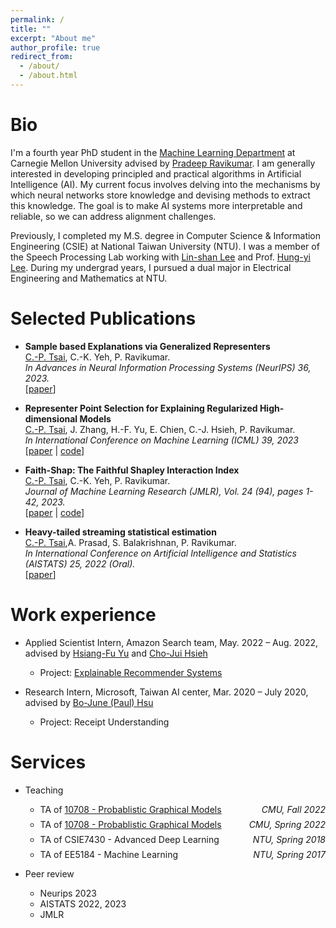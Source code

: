 ```yaml
---
permalink: /
title: ""
excerpt: "About me"
author_profile: true
redirect_from: 
  - /about/
  - /about.html
---
```




# Bio

I'm a fourth year PhD student in the [Machine Learning Department](https://www.ml.cmu.edu/) at Carnegie Mellon University advised by [Pradeep Ravikumar](https://www.cs.cmu.edu/~pradeepr/). I am generally interested in developing principled and practical algorithms in Artificial Intelligence (AI). My current focus involves delving into the mechanisms by which neural networks store knowledge and devising methods to extract this knowledge. The goal is to make AI systems more interpretable and reliable, so we can address alignment challenges.

Previously, I completed my M.S. degree in Computer Science & Information Engineering (CSIE) at National Taiwan University (NTU). I was a member of the Speech Processing Lab working with [Lin-shan Lee](http://speech.ee.ntu.edu.tw/previous_version/lslNew.htm) and Prof. [Hung-yi Lee](https://speech.ee.ntu.edu.tw/~hylee/index.php). During my undergrad years, I pursued a dual major in Electrical Engineering and Mathematics at NTU.


# Selected Publications

- **Sample based Explanations via Generalized Representers**<br/>
 <u>C.-P. Tsai</u>, C.-K. Yeh, P. Ravikumar.<br/>
 *In Advances in Neural Information Processing Systems (NeurIPS) 36, 2023.*<br/>
 [[paper](https://arxiv.org/abs/2310.18526)]

- **Representer Point Selection for Explaining Regularized High-dimensional Models**<br/>
 <u>C.-P. Tsai</u>, J. Zhang, H.-F. Yu, E. Chien, C.-J. Hsieh, P. Ravikumar.<br/>
 *In International Conference on Machine Learning (ICML) 39, 2023*<br/>
 [[paper](https://arxiv.org/abs/2305.20002) | [code](https://github.com/chepingt/High-dimensional-Representer)]

- **Faith-Shap: The Faithful Shapley Interaction Index**<br/>
 <u>C.-P. Tsai</u>, C.-K. Yeh, P. Ravikumar.<br/>
 *Journal of Machine Learning Research (JMLR), Vol. 24 (94), pages 1-42, 2023.*<br/>
 [[paper](https://www.jmlr.org/papers/volume24/22-0202/22-0202.pdf) | [code](https://github.com/chepingt/Faith-Shap)]  
 
- **Heavy-tailed streaming statistical estimation**<br/>
 <u>C.-P. Tsai</u>,A. Prasad, S. Balakrishnan, P. Ravikumar.<br/>
 *In International Conference on Artificial Intelligence and Statistics (AISTATS) 25, 2022 (Oral).*<br/>
 [[paper](https://proceedings.mlr.press/v151/tsai22a.html)]


# Work experience
- Applied Scientist Intern, Amazon Search team, May. 2022 – Aug. 2022, advised by [Hsiang-Fu Yu](https://www.cs.utexas.edu/~rofuyu/) and [Cho-Jui Hsieh](https://web.cs.ucla.edu/~chohsieh/)
  - Project: [Explainable Recommender Systems](https://openreview.net/pdf?id=GLI2hX4vxx)
 
- Research Intern, Microsoft, Taiwan AI center, Mar. 2020 – July 2020, advised by [Bo-June (Paul) Hsu](https://www.microsoft.com/en-us/research/people/paulhsu/)
  - Project: Receipt Understanding

# Services
- Teaching 
  - <p style="display: flex; flex-direction: row; justify-content: space-between; margin: 0 0 0.5em;"><span style="flex: 0 0 auto">TA of <a href="https://andrejristeski.github.io/10708-F22/">10708 - Probablistic Graphical Models</a></span> <span style="flex:  0 0 auto"><i>CMU, Fall 2022</i></span></p>
  - <p style="display: flex; flex-direction: row; justify-content: space-between; margin: 0 0 0.5em;"><span style="flex: 0 0 auto">TA of <a href="https://andrejristeski.github.io/10708-22/">10708 - Probablistic Graphical Models</a></span> <span style="flex:  0 0 auto"><i>CMU, Spring 2022</i></span></p>
  - <p style="display: flex; flex-direction: row; justify-content: space-between; margin: 0 0 0.5em;"><span style="flex: 0 0 auto">TA of CSIE7430 - Advanced Deep Learning  </span> <span style="flex:  0 0 auto"><i>NTU, Spring 2018</i></span></p>
   - <p style="display: flex; flex-direction: row; justify-content: space-between; margin: 0 0 0.5em;"><span style="flex: 0 0 auto">TA of EE5184 - Machine Learning  </span> <span style="flex:  0 0 auto"><i>NTU, Spring 2017</i></span></p>

  
- Peer review 
  - Neurips 2023
  - AISTATS 2022, 2023
  - JMLR
